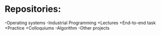 # Repositories:

-Operating systems
-Industrial Programming
  +Lectures
  +End-to-end task
  +Practice
  +Colloquiums
-Algorithm
-Other projects
